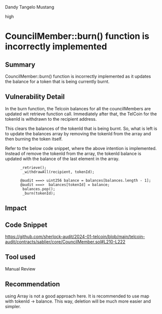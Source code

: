 Dandy Tangelo Mustang

high

# CouncilMember::burn() function is incorrectly implemented

## Summary
CouncilMember::burn() function is incorrectly implemented as it updates the balance for a token that is being currently burnt.

## Vulnerability Detail
In the burn function, the Telcoin balances for all the  councilMembers are updated wit retrieve function call. Immediately after that, the TelCoin for the tokenId is withdrawn to the recipient address.

This clears the balances of the tokenId that is being burnt.
So, what is left is to update the balances array by removing the tokenId from the array and then burning the token itself.

Refer to the below code snippet, where the above intention is implemented. Instead of remove the tokenId from the array, the tokenId balance is updated with the balance of the last element in the array.
 
```solidity
       _retrieve();
        _withdrawAll(recipient, tokenId);

       @audit ===> uint256 balance = balances[balances.length - 1];
       @audit ===>  balances[tokenId] = balance;
        balances.pop();
        _burn(tokenId);
```
## Impact

## Code Snippet
https://github.com/sherlock-audit/2024-01-telcoin/blob/main/telcoin-audit/contracts/sablier/core/CouncilMember.sol#L210-L222

## Tool used
Manual Review

## Recommendation
using Array is not a good approach here. It is recommended to use map with tokenId -> balance.
This way, deletion will be much more easier and simpler.

